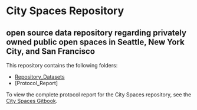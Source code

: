 # City Spaces Repository
## open source data repository regarding privately owned public open spaces in Seattle, New York City, and San Francisco

This repository contains the following folders:
- [Repository_Datasets](https://github.com/kariorth1/City-Spaces/tree/main/Repository_Datasets)
- [Protocol_Report]

To view the complete protocol report for the City Spaces repository, see the [City Spaces Gitbook](https://app.gitbook.com/o/1XBEBlSzxCv4R79Didq2/s/UF6UHoJkgePeNSIi0lFk/).
